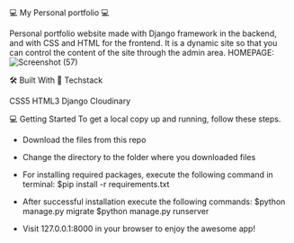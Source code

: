 💻 My Personal portfolio 💻

Personal portfolio website made with Django framework in the backend, and with CSS and HTML for the frontend. It is a dynamic site so that you can control the content of the site through the admin area.
HOMEPAGE:
![Screenshot (57)](https://github.com/Phenolah/port/assets/104977409/e8ab4b7b-5169-461a-a0f6-61e63095b83e)


🛠 Built With 🔧
Techstack

CSS5
HTML3
Django
Cloudinary



💻 Getting Started To get a local copy up and running, follow these steps.

- Download the files from this repo

- Change the directory to the folder where you downloaded files

- For installing required packages, execute the following command in terminal: 
$pip install -r requirements.txt

- After successful installation execute the following commands: 
$python manage.py migrate $python manage.py runserver

- Visit 127.0.0.1:8000 in your browser to enjoy the awesome app!

